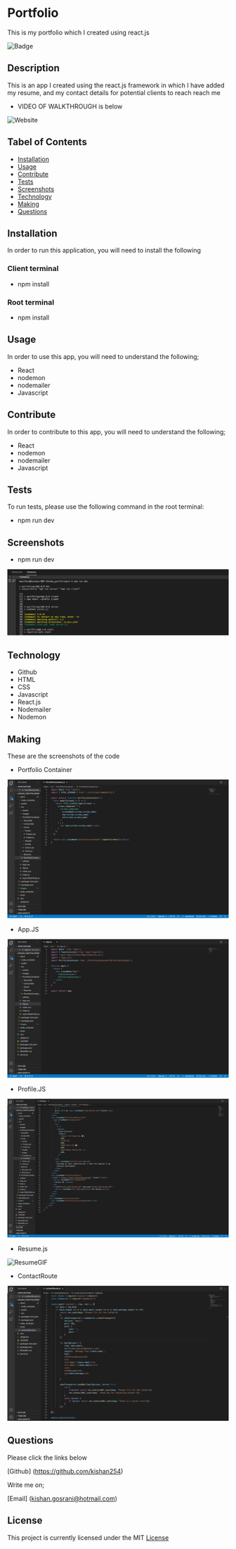 # Portfolio
This is my portfolio which I created using react.js

![Badge](https://img.shields.io/github/license/kishan254/my_team_profile?style=flat-square)

## Description

This is an app I created using the react.js framework in which I have added my resume, and my contact details for potential clients to reach reach me


- VIDEO OF WALKTHROUGH is below

![Website](images/website.gif)

## Tabel of Contents

* [Installation](#installation)
* [Usage](#usage)
* [Contribute](#contribute)
* [Tests](#tests)
* [Screenshots](#screenshots)
* [Technology](#technology)
* [Making](#making)
* [Questions](#questions)

## Installation

In order to run this application, you will need to install the following

### Client terminal
- npm install

### Root terminal
- npm install

## Usage

In order to use this app, you will need to understand the following;

- React
- nodemon
- nodemailer
- Javascript

## Contribute

In order to contribute to this app, you will need to understand the following;

- React
- nodemon
- nodemailer
- Javascript

## Tests

To run tests, please use the following command in the root terminal:

- npm run dev

## Screenshots

- npm run dev

![npm](images/npm.png)


## Technology

- Github
- HTML
- CSS
- Javascript
- React.js
- Nodemailer
- Nodemon

## Making

These are the screenshots of the code 

- Portfolio Container

![PortfolioContainer](images/portfolioContainer.png)

- App.JS

![appJS](images/appjs.png)

- Profile.JS

![Profile](images/profile.png)

- Resume.js

![ResumeGIF](images/resumeJS.gif)

- ContactRoute

![contactRoute](images/contactRoute.png)

## Questions

Please click the links below

[Github] (https://github.com/kishan254)

Write me on;

[Email] (kishan.gosrani@hotmail.com)

## License

This project is currently licensed under the MIT [License](https://choosealicense.com/licenses/mit/)